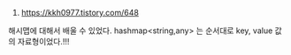 1. https://kkh0977.tistory.com/648 

 해시맵에 대해서 배울 수 있었다. hashmap<string,any> 는 순서대로 key, value 값의 자료형이었다.!!!
